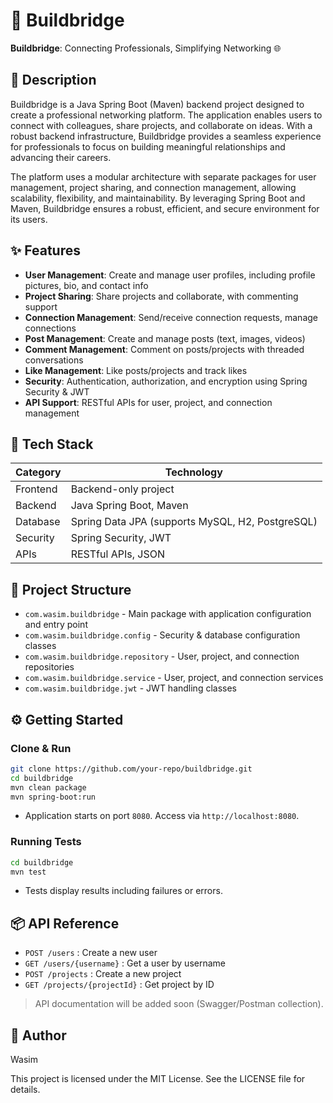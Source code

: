 # 🚀 Buildbridge

**Buildbridge**: Connecting Professionals, Simplifying Networking 🌐

## 📖 Description

Buildbridge is a Java Spring Boot (Maven) backend project designed to create a professional networking platform. The application enables users to connect with colleagues, share projects, and collaborate on ideas. With a robust backend infrastructure, Buildbridge provides a seamless experience for professionals to focus on building meaningful relationships and advancing their careers.

The platform uses a modular architecture with separate packages for user management, project sharing, and connection management, allowing scalability, flexibility, and maintainability. By leveraging Spring Boot and Maven, Buildbridge ensures a robust, efficient, and secure environment for its users.

## ✨ Features

* **User Management**: Create and manage user profiles, including profile pictures, bio, and contact info
* **Project Sharing**: Share projects and collaborate, with commenting support
* **Connection Management**: Send/receive connection requests, manage connections
* **Post Management**: Create and manage posts (text, images, videos)
* **Comment Management**: Comment on posts/projects with threaded conversations
* **Like Management**: Like posts/projects and track likes
* **Security**: Authentication, authorization, and encryption using Spring Security & JWT
* **API Support**: RESTful APIs for user, project, and connection management

## 🧰 Tech Stack

| Category | Technology                                       |
| -------- | ------------------------------------------------ |
| Frontend | Backend-only project                             |
| Backend  | Java Spring Boot, Maven                          |
| Database | Spring Data JPA (supports MySQL, H2, PostgreSQL) |
| Security | Spring Security, JWT                             |
| APIs     | RESTful APIs, JSON                               |

## 📁 Project Structure

* `com.wasim.buildbridge` - Main package with application configuration and entry point
* `com.wasim.buildbridge.config` - Security & database configuration classes
* `com.wasim.buildbridge.repository` - User, project, and connection repositories
* `com.wasim.buildbridge.service` - User, project, and connection services
* `com.wasim.buildbridge.jwt` - JWT handling classes

## ⚙️ Getting Started

### Clone & Run

```bash
git clone https://github.com/your-repo/buildbridge.git
cd buildbridge
mvn clean package
mvn spring-boot:run
```

* Application starts on port `8080`. Access via `http://localhost:8080`.

### Running Tests

```bash
cd buildbridge
mvn test
```

* Tests display results including failures or errors.

## 📦 API Reference

* `POST /users` : Create a new user
* `GET /users/{username}` : Get a user by username
* `POST /projects` : Create a new project
* `GET /projects/{projectId}` : Get project by ID

> API documentation will be added soon (Swagger/Postman collection).

## 👤 Author

Wasim

This project is licensed under the MIT License. See the LICENSE file for details.
